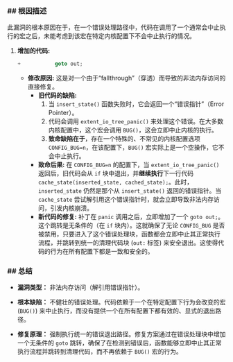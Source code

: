 ### **## 根因描述**

此漏洞的根本原因在于，在一个错误处理路径中，代码在调用了一个通常会中止执行的宏之后，未能考虑到该宏在特定内核配置下不会中止执行的情况。

1.  **增加的代码:**
    ```c
    +			goto out;
    ```
    *   **修改原因:** 这是对一个由于“fallthrough”（穿透）而导致的非法内存访问的直接修复。
        *   **旧代码的缺陷:**
            1.  当 `insert_state()` 函数失败时，它会返回一个“错误指针”（Error Pointer）。
            2.  代码会调用 `extent_io_tree_panic()` 来处理这个错误。在大多数内核配置中，这个宏会调用 `BUG()`，这会立即中止内核的执行。
            3.  **致命缺陷在于**，存在一个特殊的、不常见的内核配置选项 `CONFIG_BUG=n`，在该配置下，`BUG()` 宏实际上是一个空操作，它不会中止执行。
        *   **致命后果:** 在 `CONFIG_BUG=n` 的配置下，当 `extent_io_tree_panic()` 返回后，旧代码会从 `if` 块中退出，并**继续执行**下一行代码 `cache_state(inserted_state, cached_state);`。此时，`inserted_state` 仍然是那个从 `insert_state()` 返回的错误指针。当 `cache_state` 尝试解引用这个错误指针时，就会立即导致非法内存访问，引发内核崩溃。
        *   **新代码的修复:** 补丁在 `panic` 调用之后，立即增加了一个 `goto out;`。这个跳转是无条件的（在 `if` 块内）。这就确保了无论 `CONFIG_BUG` 是否被禁用，只要进入了这个错误处理块，函数都会立即中止其正常执行流程，并跳转到统一的清理代码块 (`out:` 标签) 来安全退出。这使得代码的行为在所有配置下都是一致和安全的。

### **## 总结**

*   **漏洞类型：**
    非法内存访问（解引用错误指针）。

*   **根本缺陷：**
    不健壮的错误处理。代码依赖于一个在特定配置下行为会改变的宏 (`BUG()`) 来中止执行，而没有提供一个在所有配置下都有效的、显式的退出路径。

*   **修复原理：**
    强制执行统一的错误退出路径。修复方案通过在错误处理块中增加一个无条件的 `goto` 跳转，确保了在检测到错误后，函数能够立即中止其正常执行流程并跳转到清理代码，而不再依赖于 `BUG()` 宏的行为。